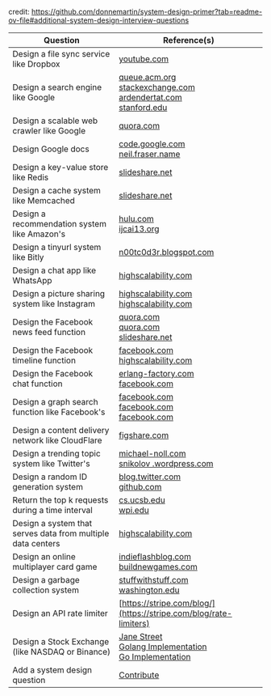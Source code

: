 credit: https://github.com/donnemartin/system-design-primer?tab=readme-ov-file#additional-system-design-interview-questions

| Question                                                    | Reference(s)                                                                                                                                                                                                                                                                                                                                                                                                                                                  |
| ----------------------------------------------------------- | ------------------------------------------------------------------------------------------------------------------------------------------------------------------------------------------------------------------------------------------------------------------------------------------------------------------------------------------------------------------------------------------------------------------------------------------------------------- |
| Design a file sync service like Dropbox                     | [youtube.com](https://www.youtube.com/watch?v=PE4gwstWhmc)                                                                                                                                                                                                                                                                                                                                                                                                    |
| Design a search engine like Google                          | [queue.acm.org](http://queue.acm.org/detail.cfm?id=988407)  <br>[stackexchange.com](http://programmers.stackexchange.com/questions/38324/interview-question-how-would-you-implement-google-search)  <br>[ardendertat.com](http://www.ardendertat.com/2012/01/11/implementing-search-engines/)  <br>[stanford.edu](http://infolab.stanford.edu/~backrub/google.html)                                                                                           |
| Design a scalable web crawler like Google                   | [quora.com](https://www.quora.com/How-can-I-build-a-web-crawler-from-scratch)                                                                                                                                                                                                                                                                                                                                                                                 |
| Design Google docs                                          | [code.google.com](https://code.google.com/p/google-mobwrite/)  <br>[neil.fraser.name](https://neil.fraser.name/writing/sync/)                                                                                                                                                                                                                                                                                                                                 |
| Design a key-value store like Redis                         | [slideshare.net](http://www.slideshare.net/dvirsky/introduction-to-redis)                                                                                                                                                                                                                                                                                                                                                                                     |
| Design a cache system like Memcached                        | [slideshare.net](http://www.slideshare.net/oemebamo/introduction-to-memcached)                                                                                                                                                                                                                                                                                                                                                                                |
| Design a recommendation system like Amazon's                | [hulu.com](https://web.archive.org/web/20170406065247/http://tech.hulu.com/blog/2011/09/19/recommendation-system.html)  <br>[ijcai13.org](http://ijcai13.org/files/tutorial_slides/td3.pdf)                                                                                                                                                                                                                                                                   |
| Design a tinyurl system like Bitly                          | [n00tc0d3r.blogspot.com](http://n00tc0d3r.blogspot.com/)                                                                                                                                                                                                                                                                                                                                                                                                      |
| Design a chat app like WhatsApp                             | [highscalability.com](http://highscalability.com/blog/2014/2/26/the-whatsapp-architecture-facebook-bought-for-19-billion.html)                                                                                                                                                                                                                                                                                                                                |
| Design a picture sharing system like Instagram              | [highscalability.com](http://highscalability.com/flickr-architecture)  <br>[highscalability.com](http://highscalability.com/blog/2011/12/6/instagram-architecture-14-million-users-terabytes-of-photos.html)                                                                                                                                                                                                                                                  |
| Design the Facebook news feed function                      | [quora.com](http://www.quora.com/What-are-best-practices-for-building-something-like-a-News-Feed)  <br>[quora.com](http://www.quora.com/Activity-Streams/What-are-the-scaling-issues-to-keep-in-mind-while-developing-a-social-network-feed)  <br>[slideshare.net](http://www.slideshare.net/danmckinley/etsy-activity-feeds-architecture)                                                                                                                    |
| Design the Facebook timeline function                       | [facebook.com](https://www.facebook.com/note.php?note_id=10150468255628920)  <br>[highscalability.com](http://highscalability.com/blog/2012/1/23/facebook-timeline-brought-to-you-by-the-power-of-denormaliza.html)                                                                                                                                                                                                                                           |
| Design the Facebook chat function                           | [erlang-factory.com](http://www.erlang-factory.com/upload/presentations/31/EugeneLetuchy-ErlangatFacebook.pdf)  <br>[facebook.com](https://www.facebook.com/note.php?note_id=14218138919&id=9445547199&index=0)                                                                                                                                                                                                                                               |
| Design a graph search function like Facebook's              | [facebook.com](https://www.facebook.com/notes/facebook-engineering/under-the-hood-building-out-the-infrastructure-for-graph-search/10151347573598920)  <br>[facebook.com](https://www.facebook.com/notes/facebook-engineering/under-the-hood-indexing-and-ranking-in-graph-search/10151361720763920)  <br>[facebook.com](https://www.facebook.com/notes/facebook-engineering/under-the-hood-the-natural-language-interface-of-graph-search/10151432733048920) |
| Design a content delivery network like CloudFlare           | [figshare.com](https://figshare.com/articles/Globally_distributed_content_delivery/6605972)                                                                                                                                                                                                                                                                                                                                                                   |
| Design a trending topic system like Twitter's               | [michael-noll.com](http://www.michael-noll.com/blog/2013/01/18/implementing-real-time-trending-topics-in-storm/)  <br>[snikolov .wordpress.com](http://snikolov.wordpress.com/2012/11/14/early-detection-of-twitter-trends/)                                                                                                                                                                                                                                  |
| Design a random ID generation system                        | [blog.twitter.com](https://blog.twitter.com/2010/announcing-snowflake)  <br>[github.com](https://github.com/twitter/snowflake/)                                                                                                                                                                                                                                                                                                                               |
| Return the top k requests during a time interval            | [cs.ucsb.edu](https://www.cs.ucsb.edu/sites/default/files/documents/2005-23.pdf)  <br>[wpi.edu](http://davis.wpi.edu/xmdv/docs/EDBT11-diyang.pdf)                                                                                                                                                                                                                                                                                                             |
| Design a system that serves data from multiple data centers | [highscalability.com](http://highscalability.com/blog/2009/8/24/how-google-serves-data-from-multiple-datacenters.html)                                                                                                                                                                                                                                                                                                                                        |
| Design an online multiplayer card game                      | [indieflashblog.com](https://web.archive.org/web/20180929181117/http://www.indieflashblog.com/how-to-create-an-asynchronous-multiplayer-game.html)  <br>[buildnewgames.com](http://buildnewgames.com/real-time-multiplayer/)                                                                                                                                                                                                                                  |
| Design a garbage collection system                          | [stuffwithstuff.com](http://journal.stuffwithstuff.com/2013/12/08/babys-first-garbage-collector/)  <br>[washington.edu](http://courses.cs.washington.edu/courses/csep521/07wi/prj/rick.pdf)                                                                                                                                                                                                                                                                   |
| Design an API rate limiter                                  | [https://stripe.com/blog/](https://stripe.com/blog/rate-limiters)                                                                                                                                                                                                                                                                                                                                                                                             |
| Design a Stock Exchange (like NASDAQ or Binance)            | [Jane Street](https://youtu.be/b1e4t2k2KJY)  <br>[Golang Implementation](https://around25.com/blog/building-a-trading-engine-for-a-crypto-exchange/)  <br>[Go Implementation](http://bhomnick.net/building-a-simple-limit-order-in-go/)                                                                                                                                                                                                                       |
| Add a system design question                                | [Contribute](https://github.com/donnemartin/system-design-primer?tab=readme-ov-file#contributing)                                                                                                                                                                                                                                                                                                                                                             |